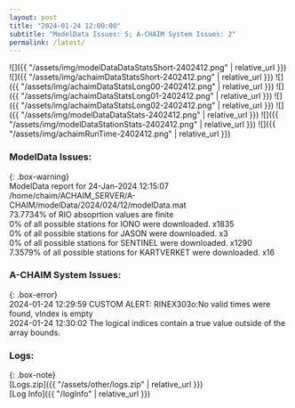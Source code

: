 ```yaml
---
layout: post
title: "2024-01-24 12:00:00"
subtitle: "ModelData Issues: 5; A-CHAIM System Issues: 2"
permalink: /latest/
---
```


![]({{ "/assets/img/modelDataDataStatsShort-2402412.png" | relative_url }})
![]({{ "/assets/img/achaimDataStatsShort-2402412.png" | relative_url }})
![]({{ "/assets/img/achaimDataStatsLong00-2402412.png" | relative_url }})
![]({{ "/assets/img/achaimDataStatsLong01-2402412.png" | relative_url }})
![]({{ "/assets/img/achaimDataStatsLong02-2402412.png" | relative_url }})
![]({{ "/assets/img/modelDataDataStats-2402412.png" | relative_url }})
![]({{ "/assets/img/modelDataStationStats-2402412.png" | relative_url }})
![]({{ "/assets/img/achaimRunTime-2402412.png" | relative_url }})


### ModelData Issues:  
  
{: .box-warning}  
 ModelData report for 24-Jan-2024 12:15:07   
 /home/chaim/ACHAIM_SERVER/A-CHAIM/modelData/2024/024/12/modelData.mat   
 73.7734% of RIO absoprtion values are finite   
 0% of all possible stations for IONO were downloaded. x1835   
 0% of all possible stations for JASON were downloaded. x3   
 0% of all possible stations for SENTINEL were downloaded. x1290   
 7.3579% of all possible stations for KARTVERKET were downloaded. x16   
  
### A-CHAIM System Issues:  
  
{: .box-error}  
2024-01-24 12:29:59 CUSTOM ALERT: RINEX303o:No valid times were found, vIndex is empty  
2024-01-24 12:30:02 The logical indices contain a true value outside of the array bounds.  

### Logs:  
  
{: .box-note}  
[Logs.zip]({{ "/assets/other/logs.zip" | relative_url }})  
[Log Info]({{ "/logInfo" | relative_url }})  
